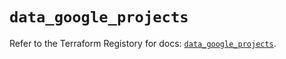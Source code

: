 # `data_google_projects`

Refer to the Terraform Registory for docs: [`data_google_projects`](https://registry.terraform.io/providers/hashicorp/google-beta/4.74.0/docs/data-sources/google_projects).
